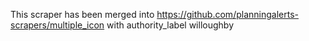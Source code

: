 This scraper has been merged into https://github.com/planningalerts-scrapers/multiple_icon
with authority_label willoughby
